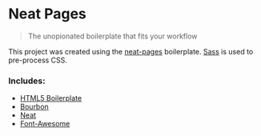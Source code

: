 # Neat Pages

> The unopionated boilerplate that fits your workflow

This project was created using the [neat-pages](https://github.com/jpdevries/neat-pages/) boilerplate.
[Sass](http://sass-lang.com/) is used to pre-process CSS.

### Includes:

 - [HTML5 Boilerplate](http://html5boilerplate.com/)
 - [Bourbon](http://bourbon.io/)
 - [Neat](http://neat.bourbon.io/)
 - [Font-Awesome](http://fortawesome.github.io/Font-Awesome/)
